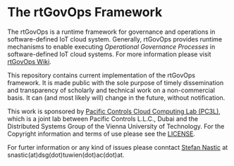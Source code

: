 The rtGovOps Framework 
======
The rtGovOps is a runtime framework for governance and operations in software-defined IoT cloud system. Generally, rtGovOps provides runtime mechanisms to enable executing *Operational Governance Processes* in software-defined IoT cloud systems. For more information please visit [rtGovOps Wiki][2].

This repository contains current implementation of the rtGovOps framework. It is made public with the sole purpose of timely dissemination and transparency of scholarly and technical work on a non-commercial basis. It can (and most likely will) change in the future, without notification.

This work is sponsored by [Pacific Controls Cloud Computing Lab (PC3L)](http://pcccl.infosys.tuwien.ac.at/), which is a joint lab between Pacific Controls L.L.C., Dubai and the Distributed Systems Group of the Vienna University of Technology.
For the Copyright information and terms of use please see the [LICENSE](https://github.com/tuwiendsg/GovOps/blob/master/LICENSE).

For furter information or any kind of issues please conntact [Stefan Nastic][1] at snastic(at)dsg(dot)tuwien(dot)ac(dot)at.



  [1]:http://dsg.tuwien.ac.at/staff/snastic/
  [2]:https://github.com/tuwiendsg/GovOps/wiki/Overview-of-the-rtGovOps-framework

